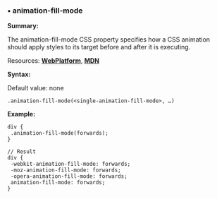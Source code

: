 ### <a name="animation-fill-mode"></a> &#8226; animation-fill-mode
**Summary:**

The animation-fill-mode CSS property specifies how a CSS animation should apply styles to its target before and after it is executing.

Resources: **[WebPlatform](http://docs.webplatform.org/wiki/css/properties/animation-fill-mode)**, **[MDN](https://developer.mozilla.org/en-US/docs/Web/CSS/animation-fill-mode)**

**Syntax:**

Default value: none

    .animation-fill-mode(<single-animation-fill-mode>, …)
  
**Example:**

    div {
     .animation-fill-mode(forwards);
    }
    
    // Result
    div {
     -webkit-animation-fill-mode: forwards;
     -moz-animation-fill-mode: forwards;
     -opera-animation-fill-mode: forwards;
     animation-fill-mode: forwards;
    }

